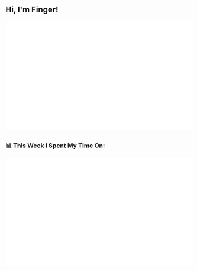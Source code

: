 <h2> Hi, I'm Finger!</h2>

<img align="right" src="https://raw.githubusercontent.com/spianmo/github-stats/master/generated/overview.svg#gh-light-mode-only">

<!-- <img align="right" height="160em" src="https://github-readme-stats-eight-theta.vercel.app/api/top-langs/?username=spianmo&layout=compact&langs_count=8&theme=algolia"/>	 -->
	
```go
package main

type Me struct {
	Name   string
	Job    string
	Code   string
	Skills string
}

func main() {
	me := &Me{
		Name:   "Finger",
		Job:    "Client-side Engineer",
		Code:   "Java, Kotlin, C#, Rust and C++ and Others",
		Skills: "Android, Security, Cross-platform client, NLP, CV, ASR ^o^",
	}
	_ = me
}
```


<h3>📊 This Week I Spent My Time On:</h3>
<img align='right' src="https://raw.githubusercontent.com/spianmo/github-stats/master/generated/languages.svg#gh-light-mode-only">

<!--START_SECTION:waka-->

```txt
TypeScript                     17 hrs 46 mins  █████████████████▒░░░░░░░   69.21 %
CSS                            3 hrs 24 mins   ███▒░░░░░░░░░░░░░░░░░░░░░   13.27 %
Kotlin                         1 hr 24 mins    █▒░░░░░░░░░░░░░░░░░░░░░░░   05.51 %
JSON                           1 hr 15 mins    █▒░░░░░░░░░░░░░░░░░░░░░░░   04.88 %
HTML                           27 mins         ▒░░░░░░░░░░░░░░░░░░░░░░░░   01.75 %
```

<!--END_SECTION:waka-->
